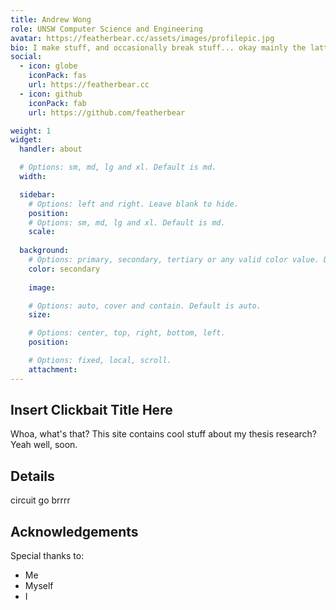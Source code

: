 ```yaml
---
title: Andrew Wong
role: UNSW Computer Science and Engineering
avatar: https://featherbear.cc/assets/images/profilepic.jpg
bio: I make stuff, and occasionally break stuff... okay mainly the lattter
social:
  - icon: globe
    iconPack: fas
    url: https://featherbear.cc
  - icon: github
    iconPack: fab
    url: https://github.com/featherbear

weight: 1
widget:
  handler: about

  # Options: sm, md, lg and xl. Default is md.
  width:

  sidebar:
    # Options: left and right. Leave blank to hide.
    position:
    # Options: sm, md, lg and xl. Default is md.
    scale:
  
  background:
    # Options: primary, secondary, tertiary or any valid color value. Default is primary.
    color: secondary
    
    image:

    # Options: auto, cover and contain. Default is auto.
    size:

    # Options: center, top, right, bottom, left.
    position:

    # Options: fixed, local, scroll.
    attachment: 
---
```


## Insert Clickbait Title Here

Whoa, what's that? This site contains cool stuff about my thesis research?  
Yeah well, soon.

## Details  

circuit go brrrr


## Acknowledgements

Special thanks to:
- Me
- Myself
- I